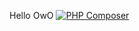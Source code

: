 Hello OwO
[![PHP Composer](https://github.com/SparksTheFolf/furrymemeapi/actions/workflows/php.yml/badge.svg)](https://github.com/SparksTheFolf/furrymemeapi/actions/workflows/php.yml)